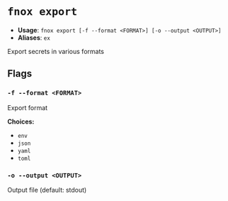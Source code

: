 # `fnox export`

- **Usage**: `fnox export [-f --format <FORMAT>] [-o --output <OUTPUT>]`
- **Aliases**: `ex`

Export secrets in various formats

## Flags

### `-f --format <FORMAT>`

Export format

**Choices:**

- `env`
- `json`
- `yaml`
- `toml`

### `-o --output <OUTPUT>`

Output file (default: stdout)
